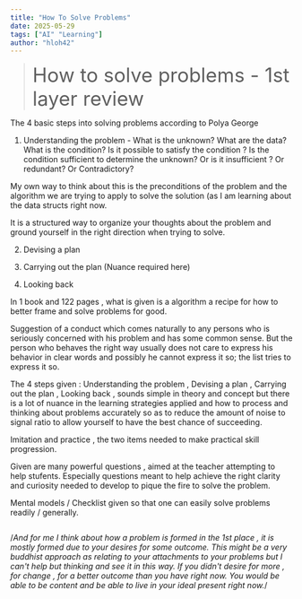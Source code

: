 ```yaml
---
title: "How To Solve Problems"
date: 2025-05-29
tags: ["AI" "Learning"]
author: "hloh42"
---
```



> <span style="font-size:2.5em;">How to solve problems - 1st layer review</span>

><span style="font-size:1.5em;"></span>

The 4 basic steps into solving problems according to Polya George 

1. Understanding the problem -  What is the unknown?
What are the data?
What is the condition?
Is it possible to satisfy the condition ?
Is the condition sufficient to determine the unknown? 
Or is it insufficient ? Or redundant? Or Contradictory?

My own way to think about this is the preconditions of the problem and the algorithm we are trying to apply to solve the solution (as I am learning about the data structs right now.

It is a structured way to organize your thoughts about the problem and ground yourself in the right direction when trying to solve.

2. Devising a plan

3. Carrying out the plan (Nuance required here)

4. Looking back

In 1 book and 122 pages , what is given is a algorithm a recipe for how to better frame and solve problems for good.

Suggestion of a conduct which comes naturally to any persons who is seriously concerned with his problem and has some common sense. But the person who behaves the right way usually does not care to express his behavior in clear words and possibly he cannot express it so; the list tries to express it so.

The 4 steps given :
Understanding the problem , Devising a plan , Carrying out the plan , Looking back , sounds simple in theory and concept but there is a lot of nuance in the learning strategies applied and how to process and thinking about problems accurately so as to reduce the amount of noise to signal ratio to allow yourself to have the best chance of succeeding.

Imitation and practice  , the two items needed to make practical skill progression.

Given are many powerful questions , aimed at the teacher attempting to help stufents.
Especially questions meant to help achieve the right clarity and curiosity needed to develop to pique the fire to solve the problem.

Mental models / Checklist given so that one can easily solve problems readily / generally.


>> 

```c 

```

/*And for me I think about how a problem is formed in the 1st place , it is mostly formed due to your desires for some outcome. This might be a very buddhist approach as relating to your attachments to your problems but I can't help but thinking and see it in this way. If you didn't desire for more , for change , for a better outcome than you have right now. You would be able to be content and be able to live in your ideal present right now.*/

